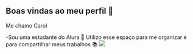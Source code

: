 ## Boas vindas ao meu perfil 💛

Me chamo Carol

-Sou uma estudante do Alura 🙂
Utilizo esse espaço para me organizar é para compartilhar meus trabalhos 📚
 ![](https://media.tenor.com/BhoowfjZeSgAAAAi/pixel-art-kitty.gif)
